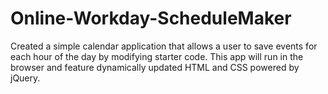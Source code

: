 # Online-Workday-ScheduleMaker
Created a simple calendar application that allows a user to save events for each hour of the day by modifying starter code. This app will run in the browser and feature dynamically updated HTML and CSS powered by jQuery.
